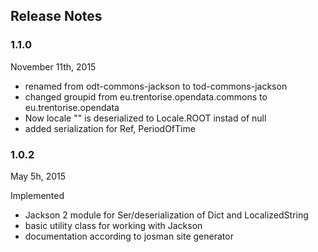 
## Release Notes


### 1.1.0 

November 11th, 2015

- renamed from odt-commons-jackson to tod-commons-jackson
- changed groupid from eu.trentorise.opendata.commons to eu.trentorise.opendata
- Now locale "" is deserialized to Locale.ROOT instad of null
- added serialization for Ref, PeriodOfTime


### 1.0.2

May 5h, 2015

Implemented

- Jackson 2 module for Ser/deserialization of Dict and LocalizedString
- basic utility class for working with Jackson
- documentation according to josman site generator


